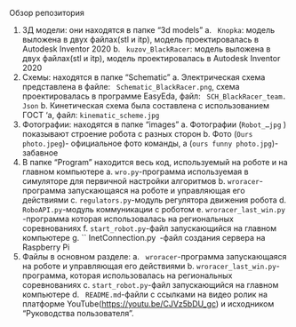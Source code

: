 Обзор репозитория
1.	3Д модели: они находятся в папке “3d models”
a.	`` Knopka``: модель выложена в двух файлах(stl и itp), модель проектировалась в  Autodesk Inventor 2020
b.	`` kuzov_BlackRacer``: модель выложена в двух файлах(stl и itp), модель проектировалась в  Autodesk Inventor 2020
2.	Схемы: находятся в папке “Schematic”
a.	Электрическая схема представлена в файле: `` Schematic_BlackRacer.png``, схема проектировалась в программе EasyEda, файл: `` SCH_BlackRacer_team. Json``
b.	 Кинетическая схема была составлена с использованием ГОСТ ‘а, файл: ``kinematic_scheme.jpg``
3.	Фотографии: находятся в папке “images”
a.	Фотографии (`` Robot_…jpg `` ) показывают строение робота с разных сторон
b.	Фото (`` Ours photo.jpeg ``)- официальное фото команды, а (`` ours funny photo.jpg ``)- забавное
4.	В папке “Program” находится весь код, используемый на роботе и на главном компьютере
a.	`` wro.py ``-программа используемая в симуляторе для первичной настройки алгоритмов
b.	`` wroracer ``-программа запускающаяся на роботе и управляющая его действиями
c.	`` regulators.py ``-модуль регулятора движения робота
d.	`` RoboAPI.py``-модуль коммуникации с роботом
e.	`` wroracer_last_win.py `` -программа которая использовалась на региональных соревнованиях
f.	`` start_robot.py ``-файл запускающийся на главном компьютере 
g.	`` InetConnection.py` `-файл создания сервера на Raspberry Pi
5.	Файлы в основном разделе:
a.	`` wroracer``-программа запускающаяся на роботе и управляющая его действиями
b.	``wroracer_last_win.py``-программа, которая использовалась на региональных соревнованиях
c.	``start_robot.py``-файл запускающийся на главном компьютере 
d.	`` README.md``-файли с ссылками на видео ролик на платформе YouTube(https://youtu.be/CJVz5bDU_gc) и исходником “Руководства пользователя”.

